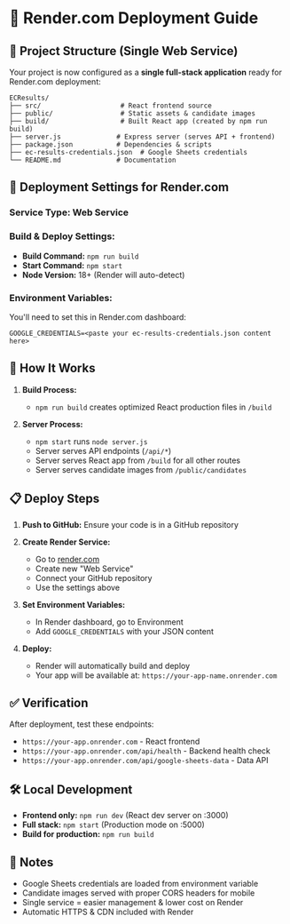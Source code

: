 # 🚀 Render.com Deployment Guide

## 📁 Project Structure (Single Web Service)

Your project is now configured as a **single full-stack application** ready for Render.com deployment:

```
ECResults/
├── src/                    # React frontend source
├── public/                 # Static assets & candidate images  
├── build/                  # Built React app (created by npm run build)
├── server.js              # Express server (serves API + frontend)
├── package.json           # Dependencies & scripts
├── ec-results-credentials.json  # Google Sheets credentials
└── README.md              # Documentation
```

## 🎯 Deployment Settings for Render.com

### **Service Type:** Web Service

### **Build & Deploy Settings:**
- **Build Command:** `npm run build`
- **Start Command:** `npm start` 
- **Node Version:** 18+ (Render will auto-detect)

### **Environment Variables:**
You'll need to set this in Render.com dashboard:

```
GOOGLE_CREDENTIALS=<paste your ec-results-credentials.json content here>
```

## 🔧 How It Works

1. **Build Process:** 
   - `npm run build` creates optimized React production files in `/build`
   
2. **Server Process:**
   - `npm start` runs `node server.js`
   - Server serves API endpoints (`/api/*`)
   - Server serves React app from `/build` for all other routes
   - Server serves candidate images from `/public/candidates`

## 📋 Deploy Steps

1. **Push to GitHub:** Ensure your code is in a GitHub repository

2. **Create Render Service:**
   - Go to [render.com](https://render.com)
   - Create new "Web Service"
   - Connect your GitHub repository
   - Use the settings above

3. **Set Environment Variables:**
   - In Render dashboard, go to Environment
   - Add `GOOGLE_CREDENTIALS` with your JSON content

4. **Deploy:**
   - Render will automatically build and deploy
   - Your app will be available at: `https://your-app-name.onrender.com`

## ✅ Verification

After deployment, test these endpoints:
- `https://your-app.onrender.com` - React frontend
- `https://your-app.onrender.com/api/health` - Backend health check
- `https://your-app.onrender.com/api/google-sheets-data` - Data API

## 🛠️ Local Development

- **Frontend only:** `npm run dev` (React dev server on :3000)
- **Full stack:** `npm start` (Production mode on :5000)
- **Build for production:** `npm run build`

## 📝 Notes

- Google Sheets credentials are loaded from environment variable
- Candidate images served with proper CORS headers for mobile
- Single service = easier management & lower cost on Render
- Automatic HTTPS & CDN included with Render

